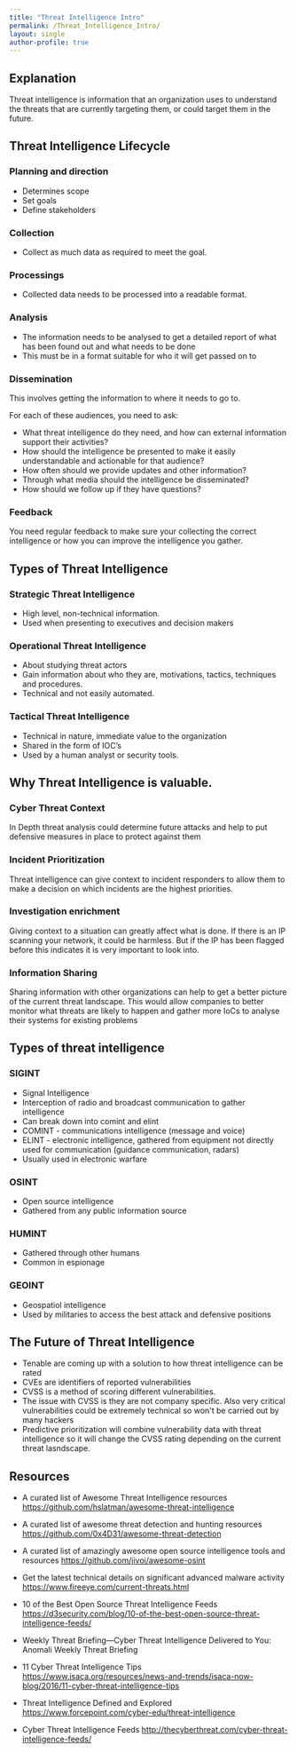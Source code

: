 ```yaml
---
title: "Threat Intelligence Intro"
permalink: /Threat_Intelligence_Intro/
layout: single
author-profile: true
---
```


## Explanation

Threat intelligence is information that an organization uses to understand the threats that are currently targeting them, or could target them in the future.

## Threat Intelligence Lifecycle
###  Planning and direction
- Determines scope 
- Set goals
- Define stakeholders
### Collection
- Collect as much data as required to meet the goal.
### Processings
- Collected data needs to be processed into a readable format.
### Analysis
- The information needs to be analysed to get a detailed report of what has been found out and what needs to be done
- This must be in a format suitable for who it will get passed on to
### Dissemination
This involves getting the information to where it needs to go to.

For each of these audiences, you need to ask:

- What threat intelligence do they need, and how can external information support their activities?
- How should the intelligence be presented to make it easily understandable and actionable for that audience?
- How often should we provide updates and other information?
- Through what media should the intelligence be disseminated?
- How should we follow up if they have questions?


### Feedback
You need regular feedback to make sure your collecting the correct intelligence or how you can improve the intelligence you gather.

## Types of Threat Intelligence
### Strategic Threat Intelligence
- High level, non-technical information.
- Used when presenting to executives and decision makers

### Operational Threat Intelligence
- About studying threat actors
- Gain information about who they are, motivations, tactics, techniques and procedures.
- Technical and not easily automated.

### Tactical Threat Intelligence
- Technical in nature, immediate value to the organization
- Shared in the form of IOC’s
- Used by a human analyst or security tools.

## Why Threat Intelligence is valuable.
### Cyber Threat Context
In Depth threat analysis could determine future attacks and help to put defensive measures in place to protect against them

### Incident Prioritization
Threat intelligence can give context to incident responders to allow them to make a decision on which incidents are the highest priorities.

### Investigation enrichment
Giving context to a situation can greatly affect what is done. If there is an IP scanning your network, it could be harmless. But if the IP has been flagged before this indicates it is very important to look into.

### Information Sharing
Sharing information with other organizations can help to get a better picture of the current threat landscape. This would allow companies to better monitor what threats are likely to happen and gather more IoCs to analyse their systems for existing problems

## Types of threat intelligence
### SIGINT
- Signal Intelligence
- Interception of radio and broadcast communication to gather intelligence
- Can break down into comint and elint
- COMINT - communications intelligence (message and voice)
- ELINT - electronic intelligence, gathered from equipment not directly used for communication (guidance communication, radars)
- Usually used in electronic warfare

### OSINT
- Open source intelligence
- Gathered from any public information source

### HUMINT
- Gathered through other humans
- Common in espionage

### GEOINT
- Geospatiol intelligence
- Used by militaries to access the best attack and defensive positions

## The Future of Threat Intelligence
- Tenable are coming up with a solution to how threat intelligence can be rated
- CVEs are identifiers of reported vulnerabilities
- CVSS is a method of scoring different vulnerabilities.
- The issue with CVSS is they are not company specific. Also very critical vulnerabilities could be extremely technical so won't be carried out by many hackers
- Predictive prioritization will combine vulnerability data with threat intelligence so it will change the CVSS rating depending on the current threat lasndscape.

## Resources
- A curated list of Awesome Threat Intelligence resources https://github.com/hslatman/awesome-threat-intelligence

- A curated list of awesome threat detection and hunting resources https://github.com/0x4D31/awesome-threat-detection

- A curated list of amazingly awesome open source intelligence tools and resources https://github.com/jivoi/awesome-osint

- Get the latest technical details on significant advanced malware activity https://www.fireeye.com/current-threats.html

- 10 of the Best Open Source Threat Intelligence Feeds https://d3security.com/blog/10-of-the-best-open-source-threat-intelligence-feeds/

- Weekly Threat Briefing—Cyber Threat Intelligence Delivered to You:  Anomali Weekly Threat Briefing

- 11 Cyber Threat Intelligence Tips https://www.isaca.org/resources/news-and-trends/isaca-now-blog/2016/11-cyber-threat-intelligence-tips

- Threat Intelligence Defined and Explored https://www.forcepoint.com/cyber-edu/threat-intelligence

- Cyber Threat Intelligence Feeds http://thecyberthreat.com/cyber-threat-intelligence-feeds/
